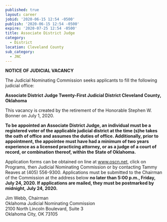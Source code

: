 ```yaml
---
published: true
layout: career
jobid: '2020-06-15 12:54 -0500'
publish: '2020-06-15 12:54 -0500'
expire: '2020-07-25 12:54 -0500'
title: Associate District Judge
category:
  - District
location: Cleveland County
sub_category:
  - JNC
---
```

**NOTICE OF JUDICIAL VACANCY**

The Judicial Nominating Commission seeks applicants to fill the following judicial office:  

**Associate District Judge
Twenty-First Judicial District
Cleveland County, Oklahoma**  

This vacancy is created by the retirement of the Honorable Stephen W. Bonner on July 1, 2020.  

**To be appointed an Associate District Judge, an individual must be a registered voter of the applicable judicial district at the time (s)he takes the oath of office and assumes the duties of office.  Additionally, prior to appointment, the appointee must have had a minimum of two years experience as a licensed practicing attorney, or as a judge of a court of record, or combination thereof, within the State of Oklahoma.**  

Application forms can be obtained on line at www.oscn.net, click on Programs, then Judicial Nominating Commission or by contacting Tammy Reaves at (405) 556-9300.   Applications must be submitted to the Chairman of the Commission at the address below **no later than 5:00 p.m., Friday, July 24, 2020.  If applications are mailed, they must be postmarked by midnight, July 24, 2020.**  
  
  
Jim Webb, Chairman  
Oklahoma Judicial Nominating Commission  
2100 North Lincoln Boulevard, Suite 3  
Oklahoma City, OK  73105
